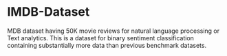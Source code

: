 # IMDB-Dataset
MDB dataset having 50K movie reviews for natural language processing or Text analytics. This is a dataset for binary sentiment classification containing substantially more data than previous benchmark datasets.
